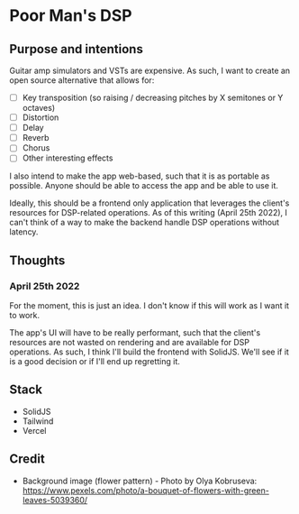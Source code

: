 # Poor Man's DSP

## Purpose and intentions

Guitar amp simulators and VSTs are expensive. As such, I want to create an open source alternative that allows for:

-   [ ] Key transposition (so raising / decreasing pitches by X semitones or Y octaves)
-   [ ] Distortion
-   [ ] Delay
-   [ ] Reverb
-   [ ] Chorus
-   [ ] Other interesting effects

I also intend to make the app web-based, such that it is as portable as possible. Anyone should be able to access the app and be able to use it.

Ideally, this should be a frontend only application that leverages the client's resources for DSP-related operations. As of this writing (April 25th 2022), I can't think of a way to make the backend handle DSP operations without latency.

## Thoughts

### April 25th 2022

For the moment, this is just an idea. I don't know if this will work as I want it to work.

The app's UI will have to be really performant, such that the client's resources are not wasted on rendering and are available for DSP operations. As such, I think I'll build the frontend with SolidJS. We'll see if it is a good decision or if I'll end up regretting it.

## Stack

-   SolidJS
-   Tailwind
-   Vercel

## Credit

-   Background image (flower pattern) - Photo by Olya Kobruseva: https://www.pexels.com/photo/a-bouquet-of-flowers-with-green-leaves-5039360/
